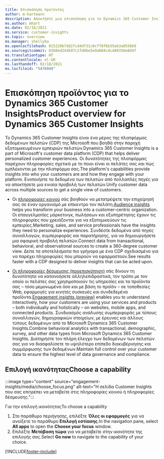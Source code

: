 ```yaml
---
title: Επισκόπηση προϊόντος
author: m-hartmann
description: Αποκτήστε μια επισκόπηση για το Dynamics 365 Customer Insights και τις δυνατότητές του.
ms.author: mhart
ms.date: 02/16/2021
ms.service: customer-insights
ms.topic: overview
ms.manager: shellyha
ms.openlocfilehash: 815220b7dd2fcd4df31c0cff8f6b55eb3a055669
ms.sourcegitcommit: 0260ed244b97c2fd0be5e9a084c4c489358e8d4f
ms.translationtype: HT
ms.contentlocale: el-GR
ms.lasthandoff: 02/18/2021
ms.locfileid: "5476949"
---
```

# <a name="product-overview-for-dynamics-365-customer-insights"></a><span data-ttu-id="f4898-103">Επισκόπηση προϊόντος για το Dynamics 365 Customer Insights</span><span class="sxs-lookup"><span data-stu-id="f4898-103">Product overview for Dynamics 365 Customer Insights</span></span>

<span data-ttu-id="f4898-104">Το Dynamics 365 Customer Insights είναι ένα μέρος της πλατφόρμας δεδομένων πελατών (CDP) της Microsoft που βοηθά στην παροχή εξατομικευμένων εμπειριών πελατών.</span><span class="sxs-lookup"><span data-stu-id="f4898-104">Dynamics 365 Customer Insights is a part of Microsoft's customer data platform (CDP) that helps deliver personalized customer experiences.</span></span> <span data-ttu-id="f4898-105">Οι δυνατότητες της πλατφόρμας παρέχουν πληροφορίες σχετικά με το ποιοι είναι οι πελάτες σας και πώς εμπλέκονται με την πλατφόρμα σας.</span><span class="sxs-lookup"><span data-stu-id="f4898-105">The platform's capabilities provide insights into who your customers are and how they engage with your platform.</span></span> <span data-ttu-id="f4898-106">Ενοποιήστε τα δεδομένα των πελατών από πολλαπλές πηγές για να αποκτήσετε μια ενιαία προβολή των πελατών.</span><span class="sxs-lookup"><span data-stu-id="f4898-106">Unify customer data across multiple sources to get a single view of customers.</span></span>


- <span data-ttu-id="f4898-107">Οι [πληροφορίες κοινού](audience-insights/overview.md) σάς βοηθούν να μετατρέψετε την επιχείρησή σας σε έναν οργανισμό με επίκεντρο τον πελάτη.</span><span class="sxs-lookup"><span data-stu-id="f4898-107">[Audience insights](audience-insights/overview.md) helps you transform your business into a customer-centric organization.</span></span> <span data-ttu-id="f4898-108">Οι επαγγελματίες μάρκετινγκ, πωλήσεων και εξυπηρέτησης έχουν τις πληροφορίες που χρειάζονται για να εξατομικεύουν τις εμπειρίες.</span><span class="sxs-lookup"><span data-stu-id="f4898-108">Marketing, sales, and service professionals have the insights they need to personalize experiences.</span></span> <span data-ttu-id="f4898-109">Συνδέστε δεδομένα από πηγές συναλλαγών, συμπεριφοράς και παρατήρησης, για να δημιουργήσετε μια σφαιρική προβολή πελατών.</span><span class="sxs-lookup"><span data-stu-id="f4898-109">Connect data from transactional, behavioral, and observational sources to create a 360-degree customer view.</span></span> <span data-ttu-id="f4898-110">Δείτε τα αποτελέσματα πιο γρήγορα με ένα CDP σχεδιασμένο για να παρέχει πληροφορίες που μπορούν να εφαρμοστούν.</span><span class="sxs-lookup"><span data-stu-id="f4898-110">See results faster with a CDP designed to deliver insights that can be acted upon.</span></span> 

- <span data-ttu-id="f4898-111">[Οι πληροφορίες δέσμευσης (προεπισκόπηση)](engagement-insights/index.yml) σάς δίνουν τη δυνατότητα να κατανοήσετε αλληλεπιδραστικά, τον τρόπο με τον οποίο οι πελάτες σας χρησιμοποιούν τις υπηρεσίες και τα προϊόντα σας – τόσο μεμονωμένα όσο και με βάση το προϊόν – σε τοποθεσίες Web, εφαρμογές για κινητές συσκευές και συνδεδεμένα προϊόντα.</span><span class="sxs-lookup"><span data-stu-id="f4898-111">[Engagement insights (preview)](engagement-insights/index.yml) enables you to understand interactively, how your customers are using your services and products – both individually and holistically – on websites, mobile apps, and connected products.</span></span> <span data-ttu-id="f4898-112">Συνδυασμός ανάλυσης συμπεριφοράς με τύπους συναλλαγών, δημογραφικών στοιχείων, με έρευνες και άλλους τύπους δεδομένων από το Microsoft Dynamics 365 Customer Insights.</span><span class="sxs-lookup"><span data-stu-id="f4898-112">Combine behavioral analytics with transactional, demographic, survey, and other data types from Microsoft Dynamics 365 Customer Insights.</span></span> <span data-ttu-id="f4898-113">Διατηρήστε τον πλήρη έλεγχο των δεδομένων των πελατών σας για να διασφαλίσετε το υψηλότερο επίπεδο διακυβέρνησης και συμμόρφωσης των δεδομένων.</span><span class="sxs-lookup"><span data-stu-id="f4898-113">Maintain full control over your customer data to ensure the highest level of data governance and compliance.</span></span>
 
## <a name="choose-a-capability"></a><span data-ttu-id="f4898-114">Επιλογή ικανότητας</span><span class="sxs-lookup"><span data-stu-id="f4898-114">Choose a capability</span></span>

:::image type="content" source="engagement-insights/media/choose_focus.png" alt-text="Η σελίδα Customer Insights που σας επιτρέπει να μεταβείτε στις πληροφορίες κοινού ή πληροφορίες δέσμευσης.":::

<span data-ttu-id="f4898-116">Για την επιλογή ικανότητας</span><span class="sxs-lookup"><span data-stu-id="f4898-116">To choose a capability</span></span>

1. <span data-ttu-id="f4898-117">Στο παράθυρο περιήγησης, επιλέξτε **Όλες οι εφαρμογές** για να ανοίξετε το παράθυρο **Επιλογή εστίασης**.</span><span class="sxs-lookup"><span data-stu-id="f4898-117">In the navigation pane, select **All apps** to open the **Choose your focus** window.</span></span>
1. <span data-ttu-id="f4898-118">Επιλέξτε **Μετάβαση τώρα** για να μεταβείτε στην ικανότητα της επιλογής σας.</span><span class="sxs-lookup"><span data-stu-id="f4898-118">Select **Go now** to navigate to the capability of your choice.</span></span>


[!INCLUDE[footer-include](includes/footer-banner.md)]
